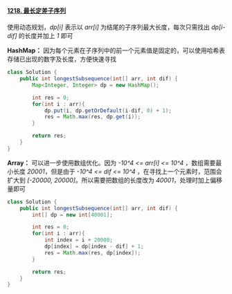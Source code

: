 #### [1218. 最长定差子序列](https://leetcode-cn.com/problems/longest-arithmetic-subsequence-of-given-difference/solution/java-dong-tai-gui-hua-shu-zu-you-hua-by-endh2/)

使用动态规划，*dp[i]* 表示以 *arr[i]* 为结尾的子序列最大长度，每次只需找出 *dp[i-dif]* 的长度并加上 *1* 即可



**HashMap：** 因为每个元素在子序列中的前一个元素值是固定的，可以使用哈希表存储已出现的数字及长度，方便快速寻找

```java
class Solution {
    public int longestSubsequence(int[] arr, int dif) {
        Map<Integer, Integer> dp = new HashMap();

        int res = 0;
        for(int i : arr){
            dp.put(i, dp.getOrDefault(i-dif, 0) + 1);
            res = Math.max(res, dp.get(i));
        }

        return res;
    }
}
```



**Array：** 可以进一步使用数组优化。因为 *-10^4 <= arr[i] <= 10^4* ，数组需要最小长度 *20001*，但是由于 *-10^4 <= dif <= 10^4* ，在寻找上一个元素时，范围会扩大到 *[-20000, 20000]*。所以需要把数组的长度改为 *40001*，处理时加上偏移量即可

```java
class Solution {
    public int longestSubsequence(int[] arr, int dif) {
        int[] dp = new int[40001];

        int res = 0;
        for(int i : arr){
            int index = i + 20000;
            dp[index] = dp[index - dif] + 1;
            res = Math.max(res, dp[index]);
        }

        return res;
    }
}
```





